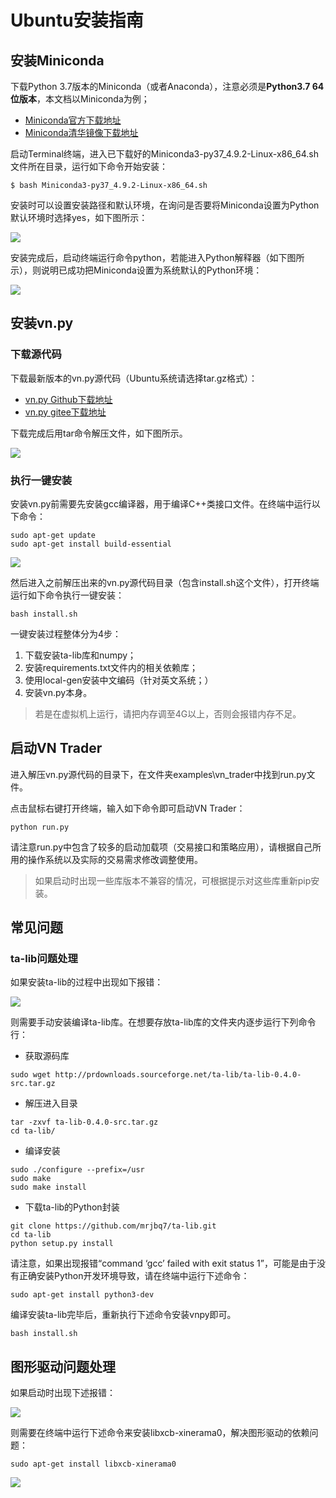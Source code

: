 # Ubuntu安装指南

## 安装Miniconda

下载Python 3.7版本的Miniconda（或者Anaconda），注意必须是**Python3.7 64位版本**，本文档以Miniconda为例；

- [Miniconda官方下载地址](https://docs.conda.io/en/latest/miniconda.html)
- [Miniconda清华镜像下载地址](https://mirrors.tuna.tsinghua.edu.cn/anaconda/miniconda/)

启动Terminal终端，进入已下载好的Miniconda3-py37_4.9.2-Linux-x86_64.sh文件所在目录，运行如下命令开始安装：

```
$ bash Miniconda3-py37_4.9.2-Linux-x86_64.sh
```

安装时可以设置安装路径和默认环境，在询问是否要将Miniconda设置为Python默认环境时选择yes，如下图所示：

![](https://vnpy-doc.oss-cn-shanghai.aliyuncs.com/install/8.png)

安装完成后，启动终端运行命令python，若能进入Python解释器（如下图所示），则说明已成功把Miniconda设置为系统默认的Python环境：

![](https://vnpy-doc.oss-cn-shanghai.aliyuncs.com/install/9.png)


## 安装vn.py

### 下载源代码

下载最新版本的vn.py源代码（Ubuntu系统请选择tar.gz格式）：

- [vn.py Github下载地址](https://github.com/vnpy/vnpy/releases)
- [vn.py gitee下载地址](https://gitee.com/mirrors/vn-py/releases)

下载完成后用tar命令解压文件，如下图所示。

![](https://vnpy-doc.oss-cn-shanghai.aliyuncs.com/install/10.png)

### 执行一键安装

安装vn.py前需要先安装gcc编译器，用于编译C++类接口文件。在终端中运行以下命令：

```
sudo apt-get update
sudo apt-get install build-essential
```

![](https://vnpy-doc.oss-cn-shanghai.aliyuncs.com/install/11.png)

然后进入之前解压出来的vn.py源代码目录（包含install.sh这个文件），打开终端运行如下命令执行一键安装：

```
bash install.sh
```

一键安装过程整体分为4步：

1. 下载安装ta-lib库和numpy；
2. 安装requirements.txt文件内的相关依赖库；
3. 使用local-gen安装中文编码（针对英文系统；）
4. 安装vn.py本身。

> 若是在虚拟机上运行，请把内存调至4G以上，否则会报错内存不足。


## 启动VN Trader

进入解压vn.py源代码的目录下，在文件夹examples\vn_trader中找到run.py文件。

点击鼠标右键打开终端，输入如下命令即可启动VN Trader：

```
python run.py 
```

请注意run.py中包含了较多的启动加载项（交易接口和策略应用），请根据自己所用的操作系统以及实际的交易需求修改调整使用。

> 如果启动时出现一些库版本不兼容的情况，可根据提示对这些库重新pip安装。


## 常见问题

### ta-lib问题处理

如果安装ta-lib的过程中出现如下报错：

![](https://vnpy-doc.oss-cn-shanghai.aliyuncs.com/install/12.png)

则需要手动安装编译ta-lib库。在想要存放ta-lib库的文件夹内逐步运行下列命令行：

- 获取源码库
```
sudo wget http://prdownloads.sourceforge.net/ta-lib/ta-lib-0.4.0-src.tar.gz
```

- 解压进入目录
```
tar -zxvf ta-lib-0.4.0-src.tar.gz
cd ta-lib/
```

- 编译安装
```
sudo ./configure --prefix=/usr  
sudo make
sudo make install
```

- 下载ta-lib的Python封装
```
git clone https://github.com/mrjbq7/ta-lib.git
cd ta-lib
python setup.py install
```

请注意，如果出现报错“command ‘gcc’ failed with exit status 1”，可能是由于没有正确安装Python开发环境导致，请在终端中运行下述命令：

```
sudo apt-get install python3-dev
```

编译安装ta-lib完毕后，重新执行下述命令安装vnpy即可。
```
bash install.sh
```

## 图形驱动问题处理

如果启动时出现下述报错：

![](https://vnpy-doc.oss-cn-shanghai.aliyuncs.com/install/13.png)

则需要在终端中运行下述命令来安装libxcb-xinerama0，解决图形驱动的依赖问题：

```
sudo apt-get install libxcb-xinerama0
```

![](https://vnpy-doc.oss-cn-shanghai.aliyuncs.com/install/14.png)
